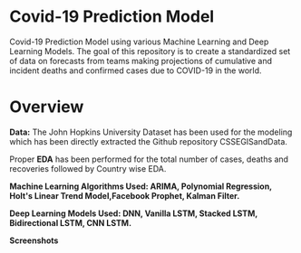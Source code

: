 # Covid-19 Prediction Model
Covid-19 Prediction Model using various Machine Learning and Deep Learning Models.
The goal of this repository is to create a standardized set of data on forecasts from teams making projections of cumulative and incident deaths and confirmed cases due to COVID-19 in the world.
# Overview
**Data:** The John Hopkins University Dataset has been used for the modeling which has been directly extracted the Github repository CSSEGISandData.

Proper **EDA** has been performed for the total number of cases, deaths and recoveries followed by Country wise EDA.

**Machine Learning Algorithms Used: ARIMA, Polynomial Regression, Holt's Linear Trend Model,Facebook Prophet, Kalman Filter.**

**Deep Learning Models Used: DNN, Vanilla LSTM, Stacked LSTM, Bidirectional LSTM, CNN LSTM.**

**Screenshots**

